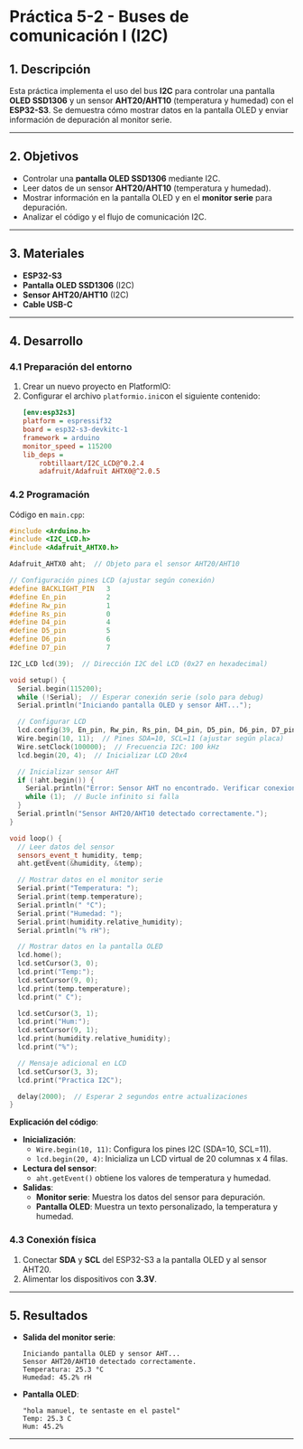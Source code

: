 
# Práctica 5-2 - Buses de comunicación I (I2C) 
## **1. Descripción**  
Esta práctica implementa el uso del bus **I2C** para controlar una pantalla **OLED SSD1306** y un sensor **AHT20/AHT10** (temperatura y humedad) con el **ESP32-S3**. Se demuestra cómo mostrar datos en la pantalla OLED y enviar información de depuración al monitor serie.  

---

## **2. Objetivos**  
- Controlar una **pantalla OLED SSD1306** mediante I2C.  
- Leer datos de un sensor **AHT20/AHT10** (temperatura y humedad).  
- Mostrar información en la pantalla OLED y en el **monitor serie** para depuración.  
- Analizar el código y el flujo de comunicación I2C.  

---

## **3. Materiales**  
- **ESP32-S3**  
- **Pantalla OLED SSD1306** (I2C)  
- **Sensor AHT20/AHT10** (I2C)
- **Cable USB-C**  

---

## **4. Desarrollo**  

### **4.1 Preparación del entorno**
1. Crear un nuevo proyecto en PlatformIO:   
2. Configurar el archivo `platformio.ini`con el siguiente contenido:  
   ```ini
   [env:esp32s3]
   platform = espressif32
   board = esp32-s3-devkitc-1
   framework = arduino
   monitor_speed = 115200
   lib_deps = 
       robtillaart/I2C_LCD@^0.2.4
       adafruit/Adafruit AHTX0@^2.0.5
   ```  

### **4.2 Programación**  
Código en `main.cpp`:  
```cpp
#include <Arduino.h>
#include <I2C_LCD.h>
#include <Adafruit_AHTX0.h>

Adafruit_AHTX0 aht;  // Objeto para el sensor AHT20/AHT10

// Configuración pines LCD (ajustar según conexión)
#define BACKLIGHT_PIN   3
#define En_pin          2
#define Rw_pin          1
#define Rs_pin          0
#define D4_pin          4
#define D5_pin          5
#define D6_pin          6
#define D7_pin          7

I2C_LCD lcd(39);  // Dirección I2C del LCD (0x27 en hexadecimal)

void setup() {
  Serial.begin(115200);
  while (!Serial);  // Esperar conexión serie (solo para debug)
  Serial.println("Iniciando pantalla OLED y sensor AHT...");

  // Configurar LCD
  lcd.config(39, En_pin, Rw_pin, Rs_pin, D4_pin, D5_pin, D6_pin, D7_pin, BACKLIGHT_PIN, POSITIVE);
  Wire.begin(10, 11);  // Pines SDA=10, SCL=11 (ajustar según placa)
  Wire.setClock(100000);  // Frecuencia I2C: 100 kHz
  lcd.begin(20, 4);  // Inicializar LCD 20x4

  // Inicializar sensor AHT
  if (!aht.begin()) {
    Serial.println("Error: Sensor AHT no encontrado. Verificar conexiones.");
    while (1);  // Bucle infinito si falla
  }
  Serial.println("Sensor AHT20/AHT10 detectado correctamente.");
}

void loop() {
  // Leer datos del sensor
  sensors_event_t humidity, temp;
  aht.getEvent(&humidity, &temp);

  // Mostrar datos en el monitor serie
  Serial.print("Temperatura: "); 
  Serial.print(temp.temperature); 
  Serial.println(" °C");
  Serial.print("Humedad: "); 
  Serial.print(humidity.relative_humidity); 
  Serial.println("% rH");

  // Mostrar datos en la pantalla OLED
  lcd.home();
  lcd.setCursor(3, 0);
  lcd.print("Temp:");
  lcd.setCursor(9, 0);
  lcd.print(temp.temperature);
  lcd.print(" C");

  lcd.setCursor(3, 1);
  lcd.print("Hum:");
  lcd.setCursor(9, 1);
  lcd.print(humidity.relative_humidity);
  lcd.print("%");

  // Mensaje adicional en LCD
  lcd.setCursor(3, 3);
  lcd.print("Practica I2C");

  delay(2000);  // Esperar 2 segundos entre actualizaciones
}
```  

**Explicación del código**:  
- **Inicialización**:  
  - `Wire.begin(10, 11)`: Configura los pines I2C (SDA=10, SCL=11).  
  - `lcd.begin(20, 4)`: Inicializa un LCD virtual de 20 columnas x 4 filas.  
- **Lectura del sensor**:  
  - `aht.getEvent()` obtiene los valores de temperatura y humedad.  
- **Salidas**:  
  - **Monitor serie**: Muestra los datos del sensor para depuración.  
  - **Pantalla OLED**: Muestra un texto personalizado, la temperatura y humedad.  

### **4.3 Conexión física**  
1. Conectar **SDA** y **SCL** del ESP32-S3 a la pantalla OLED y al sensor AHT20.  
2. Alimentar los dispositivos con **3.3V**.  

---

## **5. Resultados**  
- **Salida del monitor serie**:  
  ```plaintext
  Iniciando pantalla OLED y sensor AHT...
  Sensor AHT20/AHT10 detectado correctamente.
  Temperatura: 25.3 °C
  Humedad: 45.2% rH
  ```  
- **Pantalla OLED**:  
  ```plaintext
  "hola manuel, te sentaste en el pastel"
  Temp: 25.3 C
  Hum: 45.2%
  ```  

---
